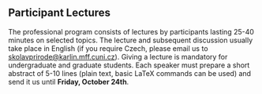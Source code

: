 
## Participant Lectures

The professional program consists of lectures by participants lasting 25-40 minutes on selected topics. The lecture and subsequent discussion usually take place in English (if you require Czech, please email us to [skolavprirode@karlin.mff.cuni.cz](mailto:skolavprirode@karlin.mff.cuni.cz)). Giving a lecture is mandatory for undergraduate and graduate students. Each speaker must prepare a short abstract of 5-10 lines (plain text, basic LaTeX commands can be used) and send it us until **Friday, October 24th**.
